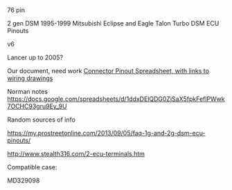 76 pin

2 gen DSM
1995-1999 Mitsubishi Eclipse and Eagle Talon Turbo DSM ECU Pinouts 

v6

Lancer up to 2005?


Our document, need work
[Connector Pinout Spreadsheet, with links to wiring drawings](https://docs.google.com/spreadsheets/d/1ZlcC5cdCwjYoV-z49MNaa9zpLiu_ZYBIx5H-j0F6QpI)

Norman notes https://docs.google.com/spreadsheets/d/1ddxDElQDG0ZjSaX5fpkFeflPWwk7OCHC93gru9Ey_9U

Random sources of info

https://my.prostreetonline.com/2013/09/05/faq-1g-and-2g-dsm-ecu-pinouts/

http://www.stealth316.com/2-ecu-terminals.htm



Compatible case:

MD329098
